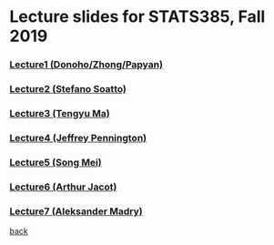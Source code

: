 
# Lecture slides for STATS385, Fall 2019

### [Lecture1 (Donoho/Zhong/Papyan)](./assets/lectures/Lecture_1_Donoho_Zhong_Papyan.pdf)
### [Lecture2 (Stefano Soatto)](./assets/lectures/StefanoSoattoStanford2019Oct3.pdf)
### [Lecture3 (Tengyu Ma)](./assets/lectures/Lecture_3_Tengyu_Ma.pptx)
### [Lecture4 (Jeffrey Pennington)](./assets/lectures/Simplicity_of_overparameterized_networks.pdf)
### [Lecture5 (Song Mei)](./assets/lectures/MF_dynamics_Stanford.pdf)
### [Lecture6 (Arthur Jacot)](./assets/lectures/NTK_freeze_chaos_drawing.pdf)
### [Lecture7 (Aleksander Madry)](./assets/lectures/ML_robustness_perspective_Stanford.pptx.zip)

[back](./)
